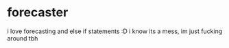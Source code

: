 # forecaster
 i love forecasting and else if statements :D
i know its a mess, im just fucking around tbh

